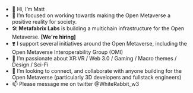 - 👋 Hi, I’m Matt
- 💜 I’m focused on working towards making the Open Metaverse a positive reality for society. 
- 🛠️ **Metafabrix Labs** is building a multichain infrastructure for the Open Metaverse. **[We're hiring]**
- ❣️ I support several initiatives around the Open Metaverse, including the Open Metaverse Interoperability Group (OMI)
- 🌱 I’m passionate about XR:VR / Web 3.0 / Gaming / Macro themes / Design / Sci-Fi
- 💞️ I’m looking to connect, and collaborate with anyone building for the Open Metaverse (particularly 3D developers and fullstack engineers)
- 📫 Please message me on twitter @WhiteRabbit_w3 

<!---
WhiteRabbit-w3/WhiteRabbit-w3 is a ✨ special ✨ repository because its `README.md` (this file) appears on your GitHub profile.
You can click the Preview link to take a look at your changes.
--->
